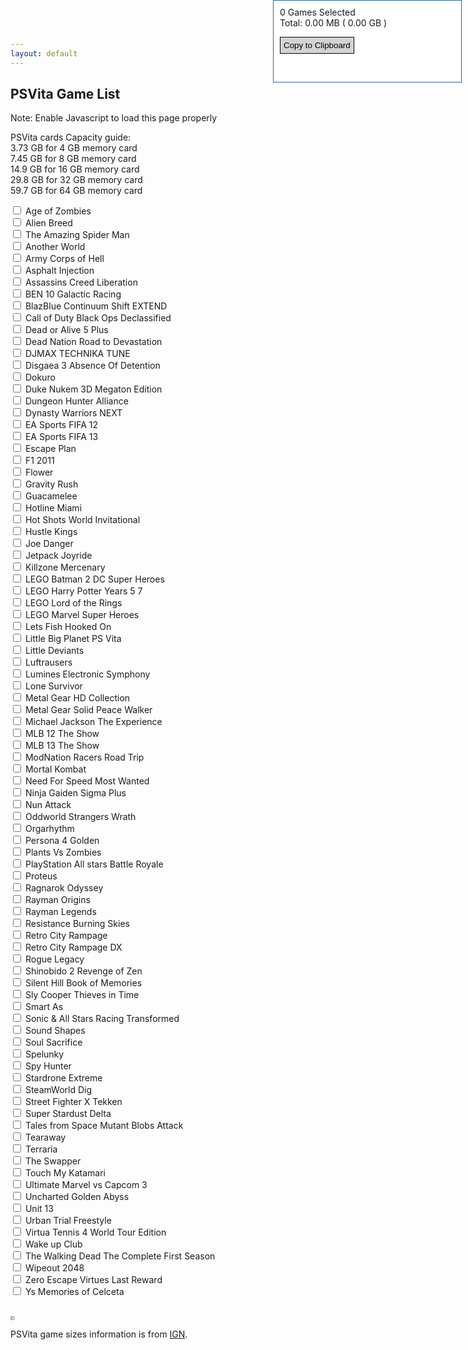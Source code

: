 ```yaml
---
layout: default
---
```

## PSVita Game List

Note: Enable Javascript to load this page properly

<!--
Steps:
1. Select / Check mark the games that you want. 
2. Check Useable capacity for PSVita cards below.
3. Click "Copy to Clipboard" and paste to Carousell chat. -->

PSVita cards Capacity guide:<br>
3.73 GB for 4 GB memory card<br>
7.45 GB for 8 GB memory card<br>
14.9 GB for 16 GB memory card<br>
29.8 GB for 32 GB memory card<br>
59.7 GB for 64 GB memory card<br>

<label><input type="checkbox" id="001" onchange="check()"> Age of Zombies</label><br>
<label><input type="checkbox" id="002" onchange="check()"> Alien Breed</label><br>
<label><input type="checkbox" id="003" onchange="check()"> The Amazing Spider Man</label><br>
<label><input type="checkbox" id="004" onchange="check()"> Another World</label><br>
<label><input type="checkbox" id="005" onchange="check()"> Army Corps of Hell</label><br>
<label><input type="checkbox" id="006" onchange="check()"> Asphalt Injection</label><br>
<label><input type="checkbox" id="007" onchange="check()"> Assassins Creed Liberation</label><br>
<label><input type="checkbox" id="008" onchange="check()"> BEN 10 Galactic Racing</label><br>
<label><input type="checkbox" id="009" onchange="check()"> BlazBlue Continuum Shift EXTEND</label><br>
<label><input type="checkbox" id="010" onchange="check()"> Call of Duty Black Ops Declassified</label><br>
<label><input type="checkbox" id="011" onchange="check()"> Dead or Alive 5 Plus</label><br>
<label><input type="checkbox" id="012" onchange="check()"> Dead Nation  Road to Devastation</label><br>
<label><input type="checkbox" id="013" onchange="check()"> DJMAX TECHNIKA TUNE</label><br>
<label><input type="checkbox" id="014" onchange="check()"> Disgaea 3 Absence Of Detention</label><br>
<label><input type="checkbox" id="015" onchange="check()"> Dokuro</label><br>
<label><input type="checkbox" id="016" onchange="check()"> Duke Nukem 3D Megaton Edition</label><br>
<label><input type="checkbox" id="017" onchange="check()"> Dungeon Hunter Alliance</label><br>
<label><input type="checkbox" id="018" onchange="check()"> Dynasty Warriors NEXT</label><br>
<label><input type="checkbox" id="019" onchange="check()"> EA Sports FIFA 12</label><br>
<label><input type="checkbox" id="020" onchange="check()"> EA Sports FIFA 13</label><br>
<label><input type="checkbox" id="021" onchange="check()"> Escape Plan</label><br>
<label><input type="checkbox" id="022" onchange="check()"> F1 2011</label><br>
<label><input type="checkbox" id="023" onchange="check()"> Flower</label><br>
<label><input type="checkbox" id="024" onchange="check()"> Gravity Rush</label><br>
<label><input type="checkbox" id="025" onchange="check()"> Guacamelee</label><br>
<label><input type="checkbox" id="026" onchange="check()"> Hotline Miami</label><br>
<label><input type="checkbox" id="027" onchange="check()"> Hot Shots World Invitational</label><br>
<label><input type="checkbox" id="028" onchange="check()"> Hustle Kings</label><br>
<label><input type="checkbox" id="029" onchange="check()"> Joe Danger</label><br>
<label><input type="checkbox" id="030" onchange="check()"> Jetpack Joyride</label><br>
<label><input type="checkbox" id="031" onchange="check()"> Killzone Mercenary</label><br>
<label><input type="checkbox" id="032" onchange="check()"> LEGO Batman 2 DC Super Heroes</label><br>
<label><input type="checkbox" id="033" onchange="check()"> LEGO Harry Potter Years 5 7</label><br>
<label><input type="checkbox" id="034" onchange="check()"> LEGO Lord of the Rings</label><br>
<label><input type="checkbox" id="035" onchange="check()"> LEGO Marvel Super Heroes</label><br>
<label><input type="checkbox" id="036" onchange="check()"> Lets Fish Hooked On</label><br>
<label><input type="checkbox" id="037" onchange="check()"> Little Big Planet PS Vita</label><br>
<label><input type="checkbox" id="038" onchange="check()"> Little Deviants</label><br>
<label><input type="checkbox" id="039" onchange="check()"> Luftrausers</label><br>
<label><input type="checkbox" id="040" onchange="check()"> Lumines Electronic Symphony</label><br>
<label><input type="checkbox" id="041" onchange="check()"> Lone Survivor</label><br>
<label><input type="checkbox" id="042" onchange="check()"> Metal Gear HD Collection</label><br>
<label><input type="checkbox" id="043" onchange="check()"> Metal Gear Solid Peace Walker</label><br>
<label><input type="checkbox" id="044" onchange="check()"> Michael Jackson The Experience</label><br>
<label><input type="checkbox" id="045" onchange="check()"> MLB 12 The Show</label><br>
<label><input type="checkbox" id="046" onchange="check()"> MLB 13 The Show</label><br>
<label><input type="checkbox" id="047" onchange="check()"> ModNation Racers Road Trip</label><br>
<label><input type="checkbox" id="048" onchange="check()"> Mortal Kombat</label><br>
<label><input type="checkbox" id="049" onchange="check()"> Need For Speed Most Wanted</label><br>
<label><input type="checkbox" id="050" onchange="check()"> Ninja Gaiden Sigma Plus</label><br>
<label><input type="checkbox" id="051" onchange="check()"> Nun Attack</label><br>
<label><input type="checkbox" id="052" onchange="check()"> Oddworld Strangers Wrath</label><br>
<label><input type="checkbox" id="053" onchange="check()"> Orgarhythm</label><br>
<label><input type="checkbox" id="054" onchange="check()"> Persona 4 Golden</label><br>
<label><input type="checkbox" id="055" onchange="check()"> Plants Vs Zombies</label><br>
<label><input type="checkbox" id="056" onchange="check()"> PlayStation All stars Battle Royale</label><br>
<label><input type="checkbox" id="057" onchange="check()"> Proteus</label><br>
<label><input type="checkbox" id="058" onchange="check()"> Ragnarok Odyssey</label><br>
<label><input type="checkbox" id="059" onchange="check()"> Rayman Origins</label><br>
<label><input type="checkbox" id="060" onchange="check()"> Rayman Legends </label><br>
<label><input type="checkbox" id="061" onchange="check()"> Resistance Burning Skies</label><br>
<label><input type="checkbox" id="062" onchange="check()"> Retro City Rampage</label><br>
<label><input type="checkbox" id="063" onchange="check()"> Retro City Rampage DX</label><br>
<label><input type="checkbox" id="064" onchange="check()"> Rogue Legacy</label><br>
<label><input type="checkbox" id="065" onchange="check()"> Shinobido 2 Revenge of Zen</label><br>
<label><input type="checkbox" id="066" onchange="check()"> Silent Hill Book of Memories</label><br>
<label><input type="checkbox" id="067" onchange="check()"> Sly Cooper Thieves in Time</label><br>
<label><input type="checkbox" id="068" onchange="check()"> Smart As</label><br>
<label><input type="checkbox" id="069" onchange="check()"> Sonic & All Stars Racing Transformed</label><br>
<label><input type="checkbox" id="070" onchange="check()"> Sound Shapes</label><br>
<label><input type="checkbox" id="071" onchange="check()"> Soul Sacrifice</label><br>
<label><input type="checkbox" id="072" onchange="check()"> Spelunky</label><br>
<label><input type="checkbox" id="073" onchange="check()"> Spy Hunter</label><br>
<label><input type="checkbox" id="074" onchange="check()"> Stardrone Extreme</label><br>
<label><input type="checkbox" id="075" onchange="check()"> SteamWorld Dig</label><br>
<label><input type="checkbox" id="076" onchange="check()"> Street Fighter X Tekken</label><br>
<label><input type="checkbox" id="077" onchange="check()"> Super Stardust Delta</label><br>
<label><input type="checkbox" id="078" onchange="check()"> Tales from Space Mutant Blobs Attack</label><br>
<label><input type="checkbox" id="079" onchange="check()"> Tearaway</label><br>
<label><input type="checkbox" id="080" onchange="check()"> Terraria</label><br>
<label><input type="checkbox" id="081" onchange="check()"> The Swapper</label><br>
<label><input type="checkbox" id="082" onchange="check()"> Touch My Katamari</label><br>
<label><input type="checkbox" id="083" onchange="check()"> Ultimate Marvel vs Capcom 3</label><br>
<label><input type="checkbox" id="084" onchange="check()"> Uncharted Golden Abyss</label><br>
<label><input type="checkbox" id="085" onchange="check()"> Unit 13</label><br>
<label><input type="checkbox" id="086" onchange="check()"> Urban Trial Freestyle</label><br>
<label><input type="checkbox" id="087" onchange="check()"> Virtua Tennis 4 World Tour Edition</label><br>
<label><input type="checkbox" id="088" onchange="check()"> Wake up Club</label><br>
<label><input type="checkbox" id="089" onchange="check()"> The Walking Dead The Complete First Season</label><br>
<label><input type="checkbox" id="090" onchange="check()"> Wipeout 2048</label><br>
<label><input type="checkbox" id="091" onchange="check()"> Zero Escape Virtues Last Reward</label><br>
<label><input type="checkbox" id="092" onchange="check()"> Ys Memories of Celceta</label><br>
<br>
<div id="test5">
<textarea  id="copyContent" class="form-control" rows="0" style="height: 0px;width:0px;left: -9999px;overflow: hidden;" ></textarea>
</div>


<script>
function check() {
var add = 0;
var num = 0;
var title = "";
if(document.getElementById("001").checked) { num += 1; add += 49; title += "\nAge of Zombies"; }
if(document.getElementById("002").checked) { num += 1; add += 123; title += "\nAlien Breed"; }
if(document.getElementById("003").checked) { num += 1; add += 3000; title += "\nThe Amazing Spider Man"; }
if(document.getElementById("004").checked) { num += 1; add += 114; title += "\nAnother World"; }
if(document.getElementById("005").checked) { num += 1; add += 652; title += "\nArmy Corps of Hell"; }
if(document.getElementById("006").checked) { num += 1; add += 765; title += "\nAsphalt Injection"; }
if(document.getElementById("007").checked) { num += 1; add += 2600; title += "\nAssassins Creed Liberation"; }
if(document.getElementById("008").checked) { num += 1; add += 968; title += "\nBEN 10 Galactic Racing"; }
if(document.getElementById("009").checked) { num += 1; add += 3350; title += "\nBlazBlue Continuum Shift EXTEND"; }
if(document.getElementById("010").checked) { num += 1; add += 2180; title += "\nCall of Duty Black Ops Declassified"; }
if(document.getElementById("011").checked) { num += 1; add += 2530; title += "\nDead or Alive 5 Plus"; }
if(document.getElementById("012").checked) { num += 1; add += 484; title += "\nDead Nation  Road to Devastation"; }
if(document.getElementById("013").checked) { num += 1; add += 3080; title += "\nDJMAX TECHNIKA TUNE"; }
if(document.getElementById("014").checked) { num += 1; add += 2040; title += "\nDisgaea 3 Absence Of Detention"; }
if(document.getElementById("015").checked) { num += 1; add += 310; title += "\nDokuro"; }
if(document.getElementById("016").checked) { num += 1; add += 494; title += "\nDuke Nukem 3D Megaton Edition"; }
if(document.getElementById("017").checked) { num += 1; add += 1050; title += "\nDungeon Hunter Alliance"; }
if(document.getElementById("018").checked) { num += 1; add += 1500; title += "\nDynasty Warriors NEXT"; }
if(document.getElementById("019").checked) { num += 1; add += 3000; title += "\nEA Sports FIFA 12"; }
if(document.getElementById("020").checked) { num += 1; add += 2900; title += "\nEA Sports FIFA 13"; }
if(document.getElementById("021").checked) { num += 1; add += 842; title += "\nEscape Plan"; }
if(document.getElementById("022").checked) { num += 1; add += 1420; title += "\nF1 2011"; }
if(document.getElementById("023").checked) { num += 1; add += 1000; title += "\nFlower"; }
if(document.getElementById("024").checked) { num += 1; add += 1400; title += "\nGravity Rush"; }
if(document.getElementById("025").checked) { num += 1; add += 327; title += "\nGuacamelee"; }
if(document.getElementById("026").checked) { num += 1; add += 423; title += "\nHotline Miami"; }
if(document.getElementById("027").checked) { num += 1; add += 1150; title += "\nHot Shots World Invitational"; }
if(document.getElementById("028").checked) { num += 1; add += 325; title += "\nHustle Kings"; }
if(document.getElementById("029").checked) { num += 1; add += 318; title += "\nJoe Danger"; }
if(document.getElementById("030").checked) { num += 1; add += 38; title += "\nJetpack Joyride"; }
if(document.getElementById("031").checked) { num += 1; add += 3950; title += "\nKillzone Mercenary"; }
if(document.getElementById("032").checked) { num += 1; add += 1100; title += "\nLEGO Batman 2 DC Super Heroes"; }
if(document.getElementById("033").checked) { num += 1; add += 1080; title += "\nLEGO Harry Potter Years 5 7"; }
if(document.getElementById("034").checked) { num += 1; add += 1740; title += "\nLEGO Lord of the Rings"; }
if(document.getElementById("035").checked) { num += 1; add += 1200; title += "\nLEGO Marvel Super Heroes"; }
if(document.getElementById("036").checked) { num += 1; add += 1430; title += "\nLets Fish Hooked On"; }
if(document.getElementById("037").checked) { num += 1; add += 1090; title += "\nLittle Big Planet PS Vita"; }
if(document.getElementById("038").checked) { num += 1; add += 940; title += "\nLittle Deviants"; }
if(document.getElementById("039").checked) { num += 1; add += 61; title += "\nLuftrausers"; }
if(document.getElementById("040").checked) { num += 1; add += 722; title += "\nLumines Electronic Symphony"; }
if(document.getElementById("041").checked) { num += 1; add += 61; title += "\nLone Survivor"; }
if(document.getElementById("042").checked) { num += 1; add += 3300; title += "\nMetal Gear HD Collection"; }
if(document.getElementById("043").checked) { num += 1; add += 1370; title += "\nMetal Gear Solid Peace Walker"; }
if(document.getElementById("044").checked) { num += 1; add += 1600; title += "\nMichael Jackson The Experience"; }
if(document.getElementById("045").checked) { num += 1; add += 2740; title += "\nMLB 12 The Show"; }
if(document.getElementById("046").checked) { num += 1; add += 3140; title += "\nMLB 13 The Show"; }
if(document.getElementById("047").checked) { num += 1; add += 1500; title += "\nModNation Racers Road Trip"; }
if(document.getElementById("048").checked) { num += 1; add += 2980; title += "\nMortal Kombat"; }
if(document.getElementById("049").checked) { num += 1; add += 2050; title += "\nNeed For Speed Most Wanted"; }
if(document.getElementById("050").checked) { num += 1; add += 2300; title += "\nNinja Gaiden Sigma Plus"; }
if(document.getElementById("051").checked) { num += 1; add += 107; title += "\nNun Attack"; }
if(document.getElementById("052").checked) { num += 1; add += 1540; title += "\nOddworld Strangers Wrath"; }
if(document.getElementById("053").checked) { num += 1; add += 1160; title += "\nOrgarhythm"; }
if(document.getElementById("054").checked) { num += 1; add += 3260; title += "\nPersona 4 Golden"; }
if(document.getElementById("055").checked) { num += 1; add += 74; title += "\nPlants Vs Zombies"; }
if(document.getElementById("056").checked) { num += 1; add += 2180; title += "\nPlayStation All stars Battle Royale"; }
if(document.getElementById("057").checked) { num += 1; add += 174; title += "\nProteus"; }
if(document.getElementById("058").checked) { num += 1; add += 1100; title += "\nRagnarok Odyssey"; }
if(document.getElementById("059").checked) { num += 1; add += 932; title += "\nRayman Origins"; }
if(document.getElementById("060").checked) { num += 1; add += 1001; title += "\nRayman Legends "; }
if(document.getElementById("061").checked) { num += 1; add += 2.84; title += "\nResistance Burning Skies"; }
if(document.getElementById("062").checked) { num += 1; add += 62; title += "\nRetro City Rampage"; }
if(document.getElementById("063").checked) { num += 1; add += 29; title += "\nRetro City Rampage DX"; }
if(document.getElementById("064").checked) { num += 1; add += 440; title += "\nRogue Legacy"; }
if(document.getElementById("065").checked) { num += 1; add += 1100; title += "\nShinobido 2 Revenge of Zen"; }
if(document.getElementById("066").checked) { num += 1; add += 1470; title += "\nSilent Hill Book of Memories"; }
if(document.getElementById("067").checked) { num += 1; add += 3270; title += "\nSly Cooper Thieves in Time"; }
if(document.getElementById("068").checked) { num += 1; add += 1360; title += "\nSmart As"; }
if(document.getElementById("069").checked) { num += 1; add += 1464; title += "\nSonic & All Stars Racing Transformed"; }
if(document.getElementById("070").checked) { num += 1; add += 2000; title += "\nSound Shapes"; }
if(document.getElementById("071").checked) { num += 1; add += 1860; title += "\nSoul Sacrifice"; }
if(document.getElementById("072").checked) { num += 1; add += 116; title += "\nSpelunky"; }
if(document.getElementById("073").checked) { num += 1; add += 858; title += "\nSpy Hunter"; }
if(document.getElementById("074").checked) { num += 1; add += 136; title += "\nStardrone Extreme"; }
if(document.getElementById("075").checked) { num += 1; add += 82; title += "\nSteamWorld Dig"; }
if(document.getElementById("076").checked) { num += 1; add += 1860; title += "\nStreet Fighter X Tekken"; }
if(document.getElementById("077").checked) { num += 1; add += 208; title += "\nSuper Stardust Delta"; }
if(document.getElementById("078").checked) { num += 1; add += 260; title += "\nTales from Space Mutant Blobs Attack"; }
if(document.getElementById("079").checked) { num += 1; add += 947; title += "\nTearaway"; }
if(document.getElementById("080").checked) { num += 1; add += 87; title += "\nTerraria"; }
if(document.getElementById("081").checked) { num += 1; add += 251; title += "\nThe Swapper"; }
if(document.getElementById("082").checked) { num += 1; add += 660; title += "\nTouch My Katamari"; }
if(document.getElementById("083").checked) { num += 1; add += 1500; title += "\nUltimate Marvel vs Capcom 3"; }
if(document.getElementById("084").checked) { num += 1; add += 3490; title += "\nUncharted Golden Abyss"; }
if(document.getElementById("085").checked) { num += 1; add += 983; title += "\nUnit 13"; }
if(document.getElementById("086").checked) { num += 1; add += 183; title += "\nUrban Trial Freestyle"; }
if(document.getElementById("087").checked) { num += 1; add += 1200; title += "\nVirtua Tennis 4 World Tour Edition"; }
if(document.getElementById("088").checked) { num += 1; add += 117; title += "\nWake up Club"; }
if(document.getElementById("089").checked) { num += 1; add += 2200; title += "\nThe Walking Dead The Complete First Season"; }
if(document.getElementById("090").checked) { num += 1; add += 1600; title += "\nWipeout 2048"; }
if(document.getElementById("091").checked) { num += 1; add += 1250; title += "\nZero Escape Virtues Last Reward"; }
if(document.getElementById("092").checked) { num += 1; add += 483; title += "\nYs Memories of Celceta"; }
var giby = add/1000;
var total1 = num + " Games Selected";
var total2 = "Total: " + add.toFixed(2) + " MB \( " + giby.toFixed(2) +" GB \)";
document.getElementById('test2').innerHTML = total1;
document.getElementById('test3').innerHTML = total2;
var all = num + " Games Selected\nTotal: " + add.toFixed(2) + " MB \( " + giby.toFixed(2) +" GB \) \n" + title;
document.getElementById('copyContent').value = all;
}
check();
    
function myFunction() {
var x = document.getElementById("copyContent");
var y = x.value;
var copyText0 = document.getElementById("copyContent");
var el = document.createElement('textarea');
el.value = y;
el.setAttribute('readonly', '');
el.style = {position: 'absolute', left: '-9999px'};
document.body.appendChild(el);
el.select();
document.execCommand('copy');
document.body.removeChild(el);
}  
</script>

<!--
<script>
    (function(){
        var clipboard = new Clipboard('.btn');
    })();
</script>
-->

<div id="floatdiv" style="position: absolute; width:280px;height:110px;top:0px;right:10px; background:#FFFFFF; border:1px solid #2266AA; z-index: 100; padding:10px">
<div>
<div id="test2" >
0 Games Selected
</div>
<div id="test3" >
Total: 0.00 MB ( 0.00 GB )
</div>
<div id="test4" >

<!--<button class="btn btn-primary" data-clipboard-action="copy" data-clipboard-target="#copyContent" style="border: 1px solid black; padding: 5px; cursor: pointer; display: inline-block; background: lightgrey;">Copy to Clipboard</button>-->

<button class="btn btn-primary" onclick="myFunction()" style="border: 1px solid black; padding: 5px; cursor: pointer; display: inline-block; background: lightgrey;">Copy to Clipboard</button>
</div>
</div>
</div> 
  
  
  <script type="text/javascript"><!--
/* Script by: www.jtricks.com
 * Version: 1.12 (20120823)
 * Latest version: www.jtricks.com/javascript/navigation/floating.html
 *
 * License:
 * GNU/GPL v2 or later http://www.gnu.org/licenses/gpl-2.0.html
 */
var floatingMenu =
{
    hasInner: typeof(window.innerWidth) == 'number',
    hasElement: typeof(document.documentElement) == 'object'
        && typeof(document.documentElement.clientWidth) == 'number'};

var floatingArray =
[
];

floatingMenu.add = function(obj, options)
{
    var name;
    var menu;

    if (typeof(obj) === "string")
        name = obj;
    else
        menu = obj;
        

    if (options == undefined)
    {
        floatingArray.push( 
            {
                id: name,
                menu: menu,

                targetLeft: 0,
                targetTop: 0,

                distance: .07,
                snap: true,
                updateParentHeight: false
            });
    }
    else
    {
        floatingArray.push( 
            {
                id: name,
                menu: menu,

                targetLeft: options.targetLeft,
                targetRight: options.targetRight,
                targetTop: options.targetTop,
                targetBottom: options.targetBottom,

                centerX: options.centerX,
                centerY: options.centerY,

                prohibitXMovement: options.prohibitXMovement,
                prohibitYMovement: options.prohibitYMovement,

                distance: options.distance != undefined ? options.distance : .07,
                snap: options.snap,
                ignoreParentDimensions: options.ignoreParentDimensions,
                updateParentHeight:
                    options.updateParentHeight == undefined
                    ? false
                    : options.updateParentHeight,

                scrollContainer: options.scrollContainer,
                scrollContainerId: options.scrollContainerId,

                confinementArea: options.confinementArea,

                confinementAreaId:
                    options.confinementArea != undefined
                    && options.confinementArea.substring(0, 1) == '#'
                    ? options.confinementArea.substring(1)
                    : undefined,

                confinementAreaClassRegexp:
                    options.confinementArea != undefined
                    && options.confinementArea.substring(0, 1) == '.'
                    ? new RegExp("(^|\\s)" + options.confinementArea.substring(1) + "(\\s|$)")
                    : undefined
            });
    }
};

floatingMenu.findSingle = function(item)
{
    if (item.id)
        item.menu = document.getElementById(item.id);

    if (item.scrollContainerId)
        item.scrollContainer = document.getElementById(item.scrollContainerId);
};

floatingMenu.move = function (item)
{
    if (!item.prohibitXMovement)
    {
        item.menu.style.left = item.nextX + 'px';
        item.menu.style.right = '';
    }

    if (!item.prohibitYMovement)
    {
        item.menu.style.top = item.nextY + 'px';
        item.menu.style.bottom = '';
    }
};

floatingMenu.scrollLeft = function(item)
{
    // If floating within scrollable container use it's scrollLeft
    if (item.scrollContainer)
        return item.scrollContainer.scrollLeft;

    var w = window.top;

    return this.hasInner
        ? w.pageXOffset  
        : this.hasElement  
          ? w.document.documentElement.scrollLeft  
          : w.document.body.scrollLeft;
};

floatingMenu.scrollTop = function(item)
{
    // If floating within scrollable container use it's scrollTop
    if (item.scrollContainer)
        return item.scrollContainer.scrollTop;

    var w = window.top;

    return this.hasInner
        ? w.pageYOffset
        : this.hasElement
          ? w.document.documentElement.scrollTop
          : w.document.body.scrollTop;
};

floatingMenu.windowWidth = function()
{
    return this.hasElement
        ? document.documentElement.clientWidth
        : document.body.clientWidth;
};

floatingMenu.windowHeight = function()
{
    if (floatingMenu.hasElement && floatingMenu.hasInner)
    {
        // Handle Opera 8 problems
        return document.documentElement.clientHeight > window.innerHeight
            ? window.innerHeight
            : document.documentElement.clientHeight
    }
    else
    {
        return floatingMenu.hasElement
            ? document.documentElement.clientHeight
            : document.body.clientHeight;
    }
};

floatingMenu.documentHeight = function()
{
    var innerHeight = this.hasInner
        ? window.innerHeight
        : 0;

    var body = document.body,
        html = document.documentElement;

    return Math.max(
        body.scrollHeight,
        body.offsetHeight, 
        html.clientHeight,
        html.scrollHeight,
        html.offsetHeight,
        innerHeight);
};

floatingMenu.documentWidth = function()
{
    var innerWidth = this.hasInner
        ? window.innerWidth
        : 0;

    var body = document.body,
        html = document.documentElement;

    return Math.max(
        body.scrollWidth,
        body.offsetWidth, 
        html.clientWidth,
        html.scrollWidth,
        html.offsetWidth,
        innerWidth);
};

floatingMenu.calculateCornerX = function(item)
{
    var offsetWidth = item.menu.offsetWidth;

    var result = this.scrollLeft(item) - item.parentLeft;

    if (item.centerX)
    {
        result += (this.windowWidth() - offsetWidth)/2;
    }
    else if (item.targetLeft == undefined)
    {
        result += this.windowWidth() - item.targetRight - offsetWidth;
    }
    else
    {
        result += item.targetLeft;
    }
        
    if (document.body != item.menu.parentNode
        && result + offsetWidth >= item.confinedWidthReserve)
    {
        result = item.confinedWidthReserve - offsetWidth;
    }

    if (result < 0)
        result = 0;

    return result;
};

floatingMenu.calculateCornerY = function(item)
{
    var offsetHeight = item.menu.offsetHeight;

    var result = this.scrollTop(item) - item.parentTop;

    if (item.centerY)
    {
        result += (this.windowHeight() - offsetHeight)/2;
    }
    else if (item.targetTop === undefined)
    {
        result += this.windowHeight() - item.targetBottom - offsetHeight;
    }
    else
    {
        result += item.targetTop;
    }

    if (document.body != item.menu.parentNode
        && result + offsetHeight >= item.confinedHeightReserve)
    {
        result = item.confinedHeightReserve - offsetHeight;
    }

    if (result < 0)
        result = 0;
        
    return result;
};

floatingMenu.isConfinementArea = function(item, area)
{
    return item.confinementAreaId != undefined
        && area.id == item.confinementAreaId
        || item.confinementAreaClassRegexp != undefined
        && area.className
        && item.confinementAreaClassRegexp.test(area.className);
};

floatingMenu.computeParent = function(item)
{
    if (item.ignoreParentDimensions)
    {
        item.confinedHeightReserve = this.documentHeight();
        item.confinedWidthReserver = this.documentWidth();
        item.parentLeft = 0;  
        item.parentTop = 0;  
        return;
    }

    var parentNode = item.menu.parentNode;
    var parentOffsets = this.offsets(parentNode, item);
    item.parentLeft = parentOffsets.left;
    item.parentTop = parentOffsets.top;

    item.confinedWidthReserve = parentNode.clientWidth;

    // We could have absolutely-positioned DIV wrapped
    // inside relatively-positioned. Then parent might not
    // have any height. Try to find parent that has
    // and try to find whats left of its height for us.
    var obj = parentNode;
    var objOffsets = this.offsets(obj, item);

    if (item.confinementArea == undefined)
    {
        while (obj.clientHeight + objOffsets.top
                   < item.menu.scrollHeight + parentOffsets.top
               || item.menu.parentNode == obj
               && item.updateParentHeight
               && obj.clientHeight + objOffsets.top
                   == item.menu.scrollHeight + parentOffsets.top)
        {
            obj = obj.parentNode;
            objOffsets = this.offsets(obj, item);
        }
    }
    else
    {
        while (obj.parentNode != undefined
               && !this.isConfinementArea(item, obj))
        {
            obj = obj.parentNode;
            objOffsets = this.offsets(obj, item);
        }
    }

    item.confinedHeightReserve = obj.clientHeight
        - (parentOffsets.top - objOffsets.top);
};

floatingMenu.offsets = function(obj, item)
{
    var result =
    {
        left: 0,
        top: 0
    };

    if (obj === item.scrollContainer)
        return;

    while (obj.offsetParent && obj.offsetParent != item.scrollContainer)
    {  
        result.left += obj.offsetLeft;  
        result.top += obj.offsetTop;  
        obj = obj.offsetParent;
    }  

    if (window == window.top)
        return result;

    // we're IFRAMEd
    var iframes = window.top.document.body.getElementsByTagName("IFRAME");
    for (var i = 0; i < iframes.length; i++)
    {
        if (iframes[i].contentWindow != window)
           continue;

        obj = iframes[i];
        while (obj.offsetParent)  
        {  
            result.left += obj.offsetLeft;  
            result.top += obj.offsetTop;  
            obj = obj.offsetParent;
        }  
    }

    return result;
};

floatingMenu.doFloatSingle = function(item)
{
    this.findSingle(item);

    if (item.updateParentHeight)
    {
        item.menu.parentNode.style.minHeight = 
            item.menu.scrollHeight + 'px';
    }

    var stepX, stepY;

    this.computeParent(item);

    var cornerX = this.calculateCornerX(item);

    var stepX = (cornerX - item.nextX) * item.distance;
    if (Math.abs(stepX) < .5 && item.snap
        || Math.abs(cornerX - item.nextX) <= 1)
    {
        stepX = cornerX - item.nextX;
    }

    var cornerY = this.calculateCornerY(item);

    var stepY = (cornerY - item.nextY) * item.distance;
    if (Math.abs(stepY) < .5 && item.snap
        || Math.abs(cornerY - item.nextY) <= 1)
    {
        stepY = cornerY - item.nextY;
    }

    if (Math.abs(stepX) > 0 ||
        Math.abs(stepY) > 0)
    {
        item.nextX += stepX;
        item.nextY += stepY;
        this.move(item);
    }
};

floatingMenu.fixTargets = function()
{
};

floatingMenu.fixTarget = function(item)
{
};

floatingMenu.doFloat = function()
{
    this.fixTargets();
    for (var i=0; i < floatingArray.length; i++)
    {
        this.fixTarget(floatingArray[i]);
        this.doFloatSingle(floatingArray[i]);
    }
    setTimeout('floatingMenu.doFloat()', 20);
};

floatingMenu.insertEvent = function(element, event, handler)
{
    // W3C
    if (element.addEventListener != undefined)
    {
        element.addEventListener(event, handler, false);
        return;
    }

    var listener = 'on' + event;

    // MS
    if (element.attachEvent != undefined)
    {
        element.attachEvent(listener, handler);
        return;
    }

    // Fallback
    var oldHandler = element[listener];
    element[listener] = function (e)
        {
            e = (e) ? e : window.event;
            var result = handler(e);
            return (oldHandler != undefined) 
                && (oldHandler(e) == true)
                && (result == true);
        };
};

floatingMenu.init = function()
{
    floatingMenu.fixTargets();

    for (var i=0; i < floatingArray.length; i++)
    {
        floatingMenu.initSingleMenu(floatingArray[i]);
    }

    setTimeout('floatingMenu.doFloat()', 100);
};

// Some browsers init scrollbars only after
// full document load.
floatingMenu.initSingleMenu = function(item)
{
    this.findSingle(item);
    this.computeParent(item);
    this.fixTarget(item);
    item.nextX = this.calculateCornerX(item);
    item.nextY = this.calculateCornerY(item);
    this.move(item);
};

floatingMenu.insertEvent(window, 'load', floatingMenu.init);


// Register ourselves as jQuery plugin if jQuery is present
if (typeof(jQuery) !== 'undefined')
{
    (function ($)
    {
        $.fn.addFloating = function(options)
        {
            return this.each(function()
            {
                floatingMenu.add(this, options);
            });
        };
    }) (jQuery);
}

//--></script><script type="text/javascript"><!--
floatingMenu.add('floatdiv',
    {
        targetRight: 10,
        targetBottom: -20,
        snap: true
    });

function move_upper_left()
{
floatingArray[0].targetTop=10;
floatingArray[0].targetBottom=undefined;
floatingArray[0].targetLeft=10;
floatingArray[0].targetRight=undefined;

floatingArray[0].centerX=undefined;
floatingArray[0].centerY=undefined;
}

function move_upper_center()
{
floatingArray[0].targetTop=10;
floatingArray[0].targetBottom=undefined;
floatingArray[0].targetLeft=undefined;
floatingArray[0].targetRight=undefined;

floatingArray[0].centerX=true;
floatingArray[0].centerY=undefined;
}

function move_upper_right()
{
floatingArray[0].targetTop=10;
floatingArray[0].targetBottom=undefined;
floatingArray[0].targetLeft=undefined;
floatingArray[0].targetRight=10;

floatingArray[0].centerX=undefined;
floatingArray[0].centerY=undefined;
}

function move_center_left()
{
floatingArray[0].targetTop=undefined;
floatingArray[0].targetBottom=undefined;
floatingArray[0].targetLeft=10;
floatingArray[0].targetRight=undefined;

floatingArray[0].centerX=undefined;
floatingArray[0].centerY=true;
}

function move_center_center()
{
floatingArray[0].targetTop=undefined;
floatingArray[0].targetBottom=undefined;
floatingArray[0].targetLeft=undefined;
floatingArray[0].targetRight=undefined;

floatingArray[0].centerX=true;
floatingArray[0].centerY=true;
}

function move_center_right()
{
floatingArray[0].targetTop=undefined;
floatingArray[0].targetBottom=undefined;
floatingArray[0].targetLeft=undefined;
floatingArray[0].targetRight=10;

floatingArray[0].centerX=undefined;
floatingArray[0].centerY=true;
}

function move_lower_left()
{
floatingArray[0].targetTop=undefined;
floatingArray[0].targetBottom=10;
floatingArray[0].targetLeft=10;
floatingArray[0].targetRight=undefined;

floatingArray[0].centerX=undefined;
floatingArray[0].centerY=undefined;
}

function move_lower_center()
{
floatingArray[0].targetTop=undefined;
floatingArray[0].targetBottom=10;
floatingArray[0].targetLeft=undefined;
floatingArray[0].targetRight=undefined;

floatingArray[0].centerX=true;
floatingArray[0].centerY=undefined;
}

function move_lower_right()
{
floatingArray[0].targetTop=undefined;
floatingArray[0].targetBottom=10;
floatingArray[0].targetLeft=undefined;
floatingArray[0].targetRight=10;

floatingArray[0].centerX=undefined;
floatingArray[0].centerY=undefined;
}
//--></script>

PSVita game sizes information is from <a href="//bit.ly/2KUqqmZ" rel="nofollow" target="_blank">IGN</a>.<br>
